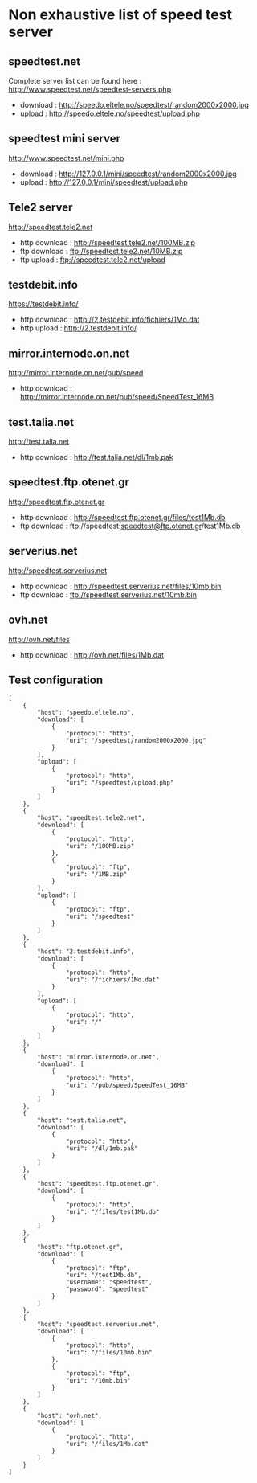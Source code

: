 # Non exhaustive list of speed test server

## speedtest.net

Complete server list can be found here : http://www.speedtest.net/speedtest-servers.php

* download : http://speedo.eltele.no/speedtest/random2000x2000.jpg
* upload   : http://speedo.eltele.no/speedtest/upload.php

## speedtest mini server

http://www.speedtest.net/mini.php

* download : http://127.0.0.1/mini/speedtest/random2000x2000.jpg
* upload   : http://127.0.0.1/mini/speedtest/upload.php

## Tele2 server

http://speedtest.tele2.net

* http download : http://speedtest.tele2.net/100MB.zip
* ftp download  : ftp://speedtest.tele2.net/10MB.zip
* ftp upload : ftp://speedtest.tele2.net/upload

## testdebit.info

https://testdebit.info/

* http download : http://2.testdebit.info/fichiers/1Mo.dat
* http upload : http://2.testdebit.info/

## mirror.internode.on.net

http://mirror.internode.on.net/pub/speed

* http download : http://mirror.internode.on.net/pub/speed/SpeedTest_16MB

## test.talia.net

http://test.talia.net

* http download : http://test.talia.net/dl/1mb.pak

## speedtest.ftp.otenet.gr

http://speedtest.ftp.otenet.gr

* http download : http://speedtest.ftp.otenet.gr/files/test1Mb.db
* ftp download : ftp://speedtest:speedtest@ftp.otenet.gr/test1Mb.db

## serverius.net

http://speedtest.serverius.net

* http download : http://speedtest.serverius.net/files/10mb.bin
* ftp download : ftp://speedtest.serverius.net/10mb.bin

## ovh.net

http://ovh.net/files

* http download : http://ovh.net/files/1Mb.dat

## Test configuration

```
[
    {
        "host": "speedo.eltele.no",
        "download": [
            {
                "protocol": "http",
                "uri": "/speedtest/random2000x2000.jpg"
            }
        ],
        "upload": [
            {
                "protocol": "http",
                "uri": "/speedtest/upload.php"
            }
        ]
    },
    {
        "host": "speedtest.tele2.net",
        "download": [
            {
                "protocol": "http",
                "uri": "/100MB.zip"
            },
            {
                "protocol": "ftp",
                "uri": "/1MB.zip"
            }
        ],
        "upload": [
            {
                "protocol": "ftp",
                "uri": "/speedtest"
            }
        ]
    },
    {
        "host": "2.testdebit.info",
        "download": [
            {
                "protocol": "http",
                "uri": "/fichiers/1Mo.dat"
            }
        ],
        "upload": [
            {
                "protocol": "http",
                "uri": "/"
            }
        ]
    },
    {
        "host": "mirror.internode.on.net",
        "download": [
            {
                "protocol": "http",
                "uri": "/pub/speed/SpeedTest_16MB"
            }
        ]
    },
    {
        "host": "test.talia.net",
        "download": [
            {
                "protocol": "http",
                "uri": "/dl/1mb.pak"
            }
        ]
    },
    {
        "host": "speedtest.ftp.otenet.gr",
        "download": [
            {
                "protocol": "http",
                "uri": "/files/test1Mb.db"
            }
        ]
    },
    {
        "host": "ftp.otenet.gr",
        "download": [
            {
                "protocol": "ftp",
                "uri": "/test1Mb.db",
                "username": "speedtest",
                "password": "speedtest"
            }
        ]
    },
    {
        "host": "speedtest.serverius.net",
        "download": [
            {
                "protocol": "http",
                "uri": "/files/10mb.bin"
            },
            {
                "protocol": "ftp",
                "uri": "/10mb.bin"
            }
        ]
    },
    {
        "host": "ovh.net",
        "download": [
            {
                "protocol": "http",
                "uri": "/files/1Mb.dat"
            }
        ]
    }
]
```